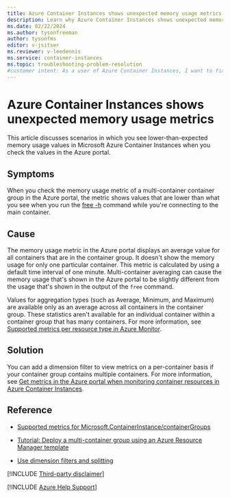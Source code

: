 ```yaml
---
title: Azure Container Instances shows unexpected memory usage metrics
description: Learn why Azure Container Instances shows unexpected memory usage metrics in the Azure portal compared to other memory usage reporting tools.
ms.date: 02/22/2024
ms.author: tysonfreeman
author: tysonfms
editor: v-jsitser
ms.reviewer: v-leedennis
ms.service: container-instances
ms.topic: troubleshooting-problem-resolution
#customer intent: As a user of Azure Container Instances, I want to fix the display of memory usage metrics in the Azure portal so that it matches the memory usage values shown in the 'free' command for an individual container.
---
```

# Azure Container Instances shows unexpected memory usage metrics

This article discusses scenarios in which you see lower-than-expected memory usage values in Microsoft Azure Container Instances when you check the values in the Azure portal.

## Symptoms

When you check the memory usage metric of a multi-container container group in the Azure portal, the metric shows values that are lower than what you see when you run the [free -h](https://www.man7.org/linux/man-pages/man1/free.1.html) command while you're connecting to the main container.
  
## Cause

The memory usage metric in the Azure portal displays an average value for all containers that are in the container group. It doesn't show the memory usage for only one particular container. This metric is calculated by using a default time interval of one minute. Multi-container averaging can cause the memory usage that's shown in the Azure portal to be slightly different from the usage that's shown in the output of the `free` command.

Values for aggregation types (such as Average, Minimum, and Maximum) are available only as an average across all containers in the container group. These statistics aren't available for an individual container within a container group that has many containers. For more information, see [Supported metrics per resource type in Azure Monitor](/azure/azure-monitor/reference/supported-metrics/metrics-index#microsoftcontainerinstance).

## Solution

You can add a dimension filter to view metrics on a per-container basis if your container group contains multiple containers. For more information, see [Get metrics in the Azure portal when monitoring container resources in Azure Container Instances](/azure/container-instances/container-instances-monitor#get-metrics---azure-portal).

## Reference

- [Supported metrics for Microsoft.ContainerInstance/containerGroups](/azure/azure-monitor/reference/supported-metrics/microsoft-containerinstance-containergroups-metrics)

- [Tutorial: Deploy a multi-container group using an Azure Resource Manager template](/azure/container-instances/container-instances-multi-container-group)

- [Use dimension filters and splitting](/azure/azure-monitor/essentials/analyze-metrics#use-dimension-filters-and-splitting)

[!INCLUDE [Third-party disclaimer](../../includes/third-party-disclaimer.md)]

[!INCLUDE [Azure Help Support](../../includes/azure-help-support.md)]
